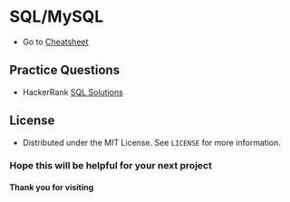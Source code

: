 # SQL/MySQL
- Go to [Cheatsheet](https://github.com/Srimanta11/SQL/tree/main/Cheatsheet)

## Practice Questions
- HackerRank [SQL Solutions](https://github.com/Sayan3990/SQL/tree/main/HackerRank)

## License
- Distributed under the MIT License. See `LICENSE` for more information.

### Hope this will be helpful for your next project
#### Thank you for visiting